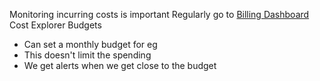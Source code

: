 Monitoring incurring costs is important
Regularly go to [Billing Dashboard](https://us-east-1.console.aws.amazon.com/billing/home)
Cost Explorer
Budgets
- Can set a monthly budget for eg
- This doesn't limit the spending
- We get alerts when we get close to the budget